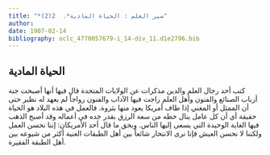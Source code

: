 ```yaml
---
title: "*سير العلم : الحياة المادية*.  2(2)"
author: 
date: 1907-02-14
bibliography: oclc_4770057679-i_14-div_11.d1e2796.bib
---
```




##  الحياة المادية 


 كتب  أحد  رجال العلم والدين مذكرات عن الولايات المتحدة  قال فيها أنها أصبحت جنة أرباب الصنائع والفنون وأهل العلم راجت فيها الآداب والفنون رواجاً لم يعهد له نظير   حتى أن الممثل أو المغني إذا طاف أمريكا يعود منها بثروة. فالعمل في هذه البلاد هو الحياة حقيقة أي أن كل عامل ينال حظه من سعة الرزق بقدر جده في أعماله وقد أصبح الذهب فيها الغاية الوحيدة التي يسعى إليها الناس. وبحق ما قال  أحد  الأمريكان: إننا نحسن العمل ولكننا لا نحسن العيش فإنا نرى الانتحار شائعاً بين أهل الطبقات الغنية أكثر من شيوعه بين أهل الطبقة الفقيرة.  
